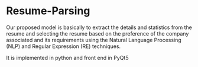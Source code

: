 # Resume-Parsing

Our proposed model is basically to extract the
details and statistics from the resume and selecting the resume based on the preference
of the company associated and its requirements using the Natural Language Processing
(NLP) and Regular Expression (RE) techniques.

It is implemented in python and front end in PyQt5
